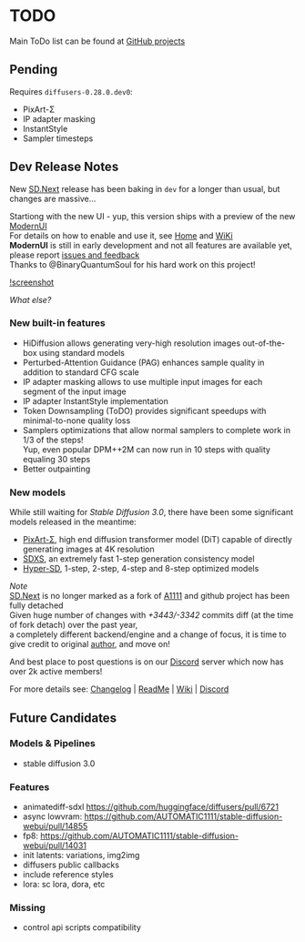 # TODO

Main ToDo list can be found at [GitHub projects](https://github.com/users/vladmandic/projects)

## Pending

Requires `diffusers-0.28.0.dev0`:
- PixArt-Σ
- IP adapter masking
- InstantStyle
- Sampler timesteps

## Dev Release Notes

New [SD.Next](https://github.com/vladmandic/automatic) release has been baking in `dev` for a longer than usual, but changes are massive...

Startiong with the new UI - yup, this version ships with a preview of the new [ModernUI](https://github.com/BinaryQuantumSoul/sdnext-modernui)  
For details on how to enable and use it, see [Home](https://github.com/BinaryQuantumSoul/sdnext-modernui) and [WiKi](https://github.com/vladmandic/automatic/wiki/Themes)  
**ModernUI** is still in early development and not all features are available yet, please report [issues and feedback](https://github.com/BinaryQuantumSoul/sdnext-modernui/issues)  
Thanks to @BinaryQuantumSoul for his hard work on this project!  

[!screenshot]()

*What else?*

### New built-in features

- HiDiffusion allows generating very-high resolution images out-of-the-box using standard models  
- Perturbed-Attention Guidance (PAG) enhances sample quality in addition to standard CFG scale  
- IP adapter masking allows to use multiple input images for each segment of the input image  
- IP adapter InstantStyle implementation  
- Token Downsampling (ToDO) provides significant speedups with minimal-to-none quality loss  
- Samplers optimizations that allow normal samplers to complete work in 1/3 of the steps!  
  Yup, even popular DPM++2M can now run in 10 steps with quality equaling 30 steps  
- Better outpainting  

### New models

While still waiting for *Stable Diffusion 3.0*, there have been some significant models released in the meantime:
- [PixArt-Σ](https://pixart-alpha.github.io/PixArt-sigma-project/), high end diffusion transformer model (DiT) capable of directly generating images at 4K resolution  
- [SDXS](https://github.com/IDKiro/sdxs), an extremely fast 1-step generation consistency model  
- [Hyper-SD](https://huggingface.co/ByteDance/Hyper-SD), 1-step, 2-step, 4-step and 8-step optimized models  

*Note*  
[SD.Next](https://github.com/vladmandic/automatic) is no longer marked as a fork of [A1111](https://github.com/AUTOMATIC1111/stable-diffusion-webui/) and github project has been fully detached  
Given huge number of changes with *+3443/-3342* commits diff (at the time of fork detach) over the past year,  
a completely different backend/engine and a change of focus, it is time to give credit to original [author](https://github.com/auTOMATIC1111),  and move on!  

And best place to post questions is on our [Discord](https://discord.gg/VjvR2tabEX) server which now has over 2k active members!

For more details see: [Changelog](https://github.com/vladmandic/automatic/blob/dev/CHANGELOG.md) | [ReadMe](https://github.com/vladmandic/automatic) | [Wiki](https://github.com/vladmandic/automatic/wiki) | [Discord](https://discord.gg/VjvR2tabEX)


## Future Candidates

### Models & Pipelines

- stable diffusion 3.0

### Features

- animatediff-sdxl <https://github.com/huggingface/diffusers/pull/6721>
- async lowvram: <https://github.com/AUTOMATIC1111/stable-diffusion-webui/pull/14855>
- fp8: <https://github.com/AUTOMATIC1111/stable-diffusion-webui/pull/14031>
- init latents: variations, img2img
- diffusers public callbacks  
- include reference styles
- lora: sc lora, dora, etc

### Missing

- control api scripts compatibility
